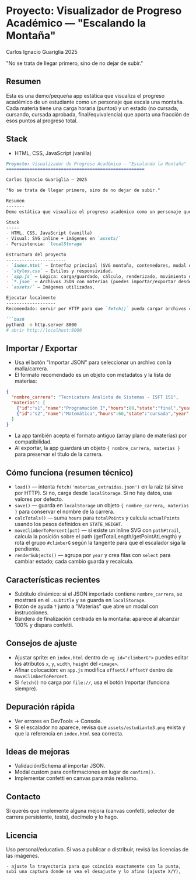 Proyecto: Visualizador de Progreso Académico — "Escalando la Montaña"
=====================================================

Carlos Ignacio Guariglia
2025



"No se trata de llegar primero, sino de no dejar de subir."




Resumen
-------
Esta es una demo/pequeña app estática que visualiza el progreso académico de un estudiante como un personaje que escala una montaña. Cada materia tiene una carga horaria (puntos) y un estado (no cursada, cursando, cursada aprobada, final/equivalencia) que aporta una fracción de esos puntos al progreso total.

Stack
-----
- HTML, CSS, JavaScript (vanilla)
```markdown
Proyecto: Visualizador de Progreso Académico — "Escalando la Montaña"
=====================================================

Carlos Ignacio Guariglia — 2025

"No se trata de llegar primero, sino de no dejar de subir."

Resumen
-------
Demo estática que visualiza el progreso académico como un personaje que escala una montaña. Cada materia aporta puntos equivalentes a su carga horaria y un estado (no cursada, cursando, cursada aprobada, final/equivalencia) determina qué fracción de esos puntos cuenta para el progreso total.

Stack
-----
- HTML, CSS, JavaScript (vanilla)
- Visual: SVG inline + imágenes en `assets/`
- Persistencia: `localStorage`

Estructura del proyecto
-----------------------
- `index.html` — Interfaz principal (SVG montaña, contenedores, modal de ayuda, bandera de finalización).
- `styles.css` — Estilos y responsividad.
- `app.js` — Lógica: carga/guardado, cálculo, renderizado, movimiento del escalador, confetti y UI helpers.
- `*.json` — Archivos JSON con materias (puedes importar/exportar desde la UI).
- `assets/` — Imágenes utilizadas.

Ejecutar localmente
-------------------
Recomendado: servir por HTTP para que `fetch()` pueda cargar archivos como `materias_extraidas.json`.

```bash
python3 -m http.server 8000
# abrir http://localhost:8000
```

Importar / Exportar
-------------------
- Usa el botón "Importar JSON" para seleccionar un archivo con la malla/carrera.
- El formato recomendado es un objeto con metadatos y la lista de materias:

```json
{
  "nombre_carrera": "Tecnicatura Analista de Sistemas - ISFT 151",
  "materias": [
    {"id":"s1","name":"Programación I","hours":80,"state":"final","year":1},
    {"id":"s2","name":"Matemática","hours":60,"state":"cursada","year":1}
  ]
}
```

- La app también acepta el formato antiguo (array plano de materias) por compatibilidad.
- Al exportar, la app guardará un objeto `{ nombre_carrera, materias }` para preservar el título de la carrera.

Cómo funciona (resumen técnico)
------------------------------
- `load()` — intenta `fetch('materias_extraidas.json')` en la raíz (si sirve por HTTP). Si no, carga desde `localStorage`. Si no hay datos, usa valores por defecto.
- `save()` — guarda en `localStorage` un objeto `{ nombre_carrera, materias }` para conservar el nombre de la carrera.
- `calcTotals()` — suma `hours` para `totalPoints` y calcula `actualPoints` usando los pesos definidos en `STATE_WEIGHT`.
- `moveClimberToPercent(pct)` — si existe un inline SVG con `path#trail`, calcula la posición sobre el path (getTotalLength/getPointAtLength) y rota el grupo `#climberG` según la tangente para que el escalador siga la pendiente.
- `renderSubjects()` — agrupa por `year` y crea filas con `select` para cambiar estado; cada cambio guarda y recalcula.

Características recientes
------------------------
- Subtítulo dinámico: si el JSON importado contiene `nombre_carrera`, se mostrará en el `.subtitle` y se guarda en `localStorage`.
- Botón de ayuda `?` junto a "Materias" que abre un modal con instrucciones.
- Bandera de finalización centrada en la montaña: aparece al alcanzar 100% y dispara confetti.

Consejos de ajuste
------------------
- Ajustar sprite: en `index.html` dentro de `<g id="climberG">` puedes editar los atributos `x`, `y`, `width`, `height` del `<image>`.
- Afinar colocación: en `app.js` modifica `offsetX` / `offsetY` dentro de `moveClimberToPercent`.
- Si `fetch()` no carga por `file://`, usa el botón Importar (funciona siempre).

Depuración rápida
-----------------
- Ver errores en DevTools → Console.
- Si el escalador no aparece, revisa que `assets/estudiante3.png` exista y que la referencia en `index.html` sea correcta.

Ideas de mejoras
---------------
- Validación/Schema al importar JSON.
- Modal custom para confirmaciones en lugar de `confirm()`.
- Implementar confetti en canvas para más realismo.

Contacto
-------
Si querés que implemente alguna mejora (canvas confetti, selector de carrera persistente, tests), decímelo y lo hago.

Licencia
--------
Uso personal/educativo. Si vas a publicar o distribuir, revisá las licencias de las imágenes.

```
- ajuste la trayectoria para que coincida exactamente con la punta, subí una captura donde se vea el desajuste y lo afino (ajuste X/Y),
